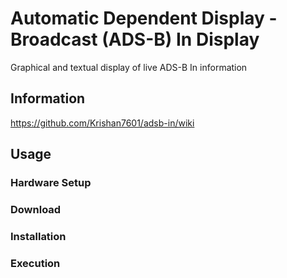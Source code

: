 # Automatic Dependent Display - Broadcast (ADS-B) In Display
Graphical and textual display of live ADS-B In information

## Information
https://github.com/Krishan7601/adsb-in/wiki

## Usage
### Hardware Setup
### Download
### Installation
### Execution

